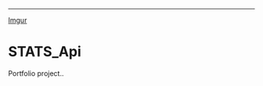 ---                                                                             
[Imgur](https://i.imgur.com/ZCfaGy9.jpg)



# STATS_Api
Portfolio project..
